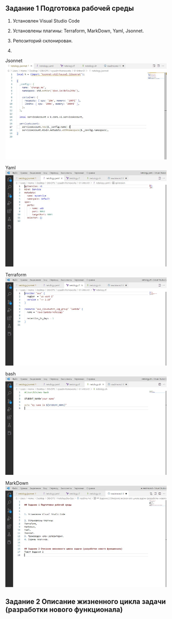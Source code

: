 ## Задание 1 Подготовка рабочей среды


1. Установлен Visual Studio Code

2. Установлены плагины:
Terraform,
MarkDown,
Yaml,
Jsonnet.
3. Репозиторий склонирован.
4.
Jsonnet 
![](https://github.com/lukoshkovve/NetologyDevOps/blob/main/lesson1/img/1.JPG)

Yaml
![](https://github.com/lukoshkovve/NetologyDevOps/blob/main/lesson1/img/2.JPG)

Terraform
![](https://github.com/lukoshkovve/NetologyDevOps/blob/main/lesson1/img/3.JPG)
 
bash
![](https://github.com/lukoshkovve/NetologyDevOps/blob/main/lesson1/img/4.JPG)

MarkDown
![](https://github.com/lukoshkovve/NetologyDevOps/blob/main/lesson1/img/5.JPG)

## Задание 2 Описание жизненного цикла задачи (разработки нового функционала) 
